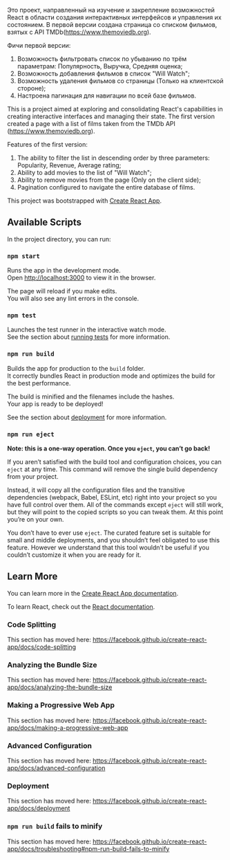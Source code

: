 Это проект, направленный на изучение и закрепление возможностей React в области создания интерактивных интерфейсов и управления их состоянием.
В первой версии создана страница со списком фильмов, взятых с API TMDb(https://www.themoviedb.org).

Фичи первой версии:

1. Возможность фильтровать список по убыванию по трём параметрам: Популярность, Выручка, Средняя оценка;
2. Возможность добавления фильмов в список "Will Watch";
3. Возможность удаления фильмов со страницы (Только на клиентской стороне);
4. Настроена пагинация для навигации по всей базе фильмов.

This is a project aimed at exploring and consolidating React's capabilities in creating interactive interfaces and managing their state. The first version created a page with a list of films taken from the TMDb API (https://www.themoviedb.org).

Features of the first version:

1. The ability to filter the list in descending order by three parameters: Popularity, Revenue, Average rating;
2. Ability to add movies to the list of "Will Watch";
3. Ability to remove movies from the page (Only on the client side);
4. Pagination configured to navigate the entire database of films.

This project was bootstrapped with [Create React App](https://github.com/facebook/create-react-app).

## Available Scripts

In the project directory, you can run:

### `npm start`

Runs the app in the development mode.<br />
Open [http://localhost:3000](http://localhost:3000) to view it in the browser.

The page will reload if you make edits.<br />
You will also see any lint errors in the console.

### `npm test`

Launches the test runner in the interactive watch mode.<br />
See the section about [running tests](https://facebook.github.io/create-react-app/docs/running-tests) for more information.

### `npm run build`

Builds the app for production to the `build` folder.<br />
It correctly bundles React in production mode and optimizes the build for the best performance.

The build is minified and the filenames include the hashes.<br />
Your app is ready to be deployed!

See the section about [deployment](https://facebook.github.io/create-react-app/docs/deployment) for more information.

### `npm run eject`

**Note: this is a one-way operation. Once you `eject`, you can’t go back!**

If you aren’t satisfied with the build tool and configuration choices, you can `eject` at any time. This command will remove the single build dependency from your project.

Instead, it will copy all the configuration files and the transitive dependencies (webpack, Babel, ESLint, etc) right into your project so you have full control over them. All of the commands except `eject` will still work, but they will point to the copied scripts so you can tweak them. At this point you’re on your own.

You don’t have to ever use `eject`. The curated feature set is suitable for small and middle deployments, and you shouldn’t feel obligated to use this feature. However we understand that this tool wouldn’t be useful if you couldn’t customize it when you are ready for it.

## Learn More

You can learn more in the [Create React App documentation](https://facebook.github.io/create-react-app/docs/getting-started).

To learn React, check out the [React documentation](https://reactjs.org/).

### Code Splitting

This section has moved here: https://facebook.github.io/create-react-app/docs/code-splitting

### Analyzing the Bundle Size

This section has moved here: https://facebook.github.io/create-react-app/docs/analyzing-the-bundle-size

### Making a Progressive Web App

This section has moved here: https://facebook.github.io/create-react-app/docs/making-a-progressive-web-app

### Advanced Configuration

This section has moved here: https://facebook.github.io/create-react-app/docs/advanced-configuration

### Deployment

This section has moved here: https://facebook.github.io/create-react-app/docs/deployment

### `npm run build` fails to minify

This section has moved here: https://facebook.github.io/create-react-app/docs/troubleshooting#npm-run-build-fails-to-minify
